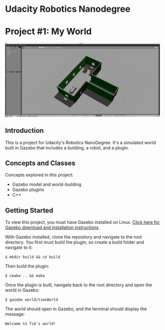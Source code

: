 # Udacity Robotics Nanodegree
# Project #1: My World

![Screenshot](./screenshot.jpg)

## Introduction
This is a project for Udacity's Robotics NanoDegree. It's a simulated world built in Gazebo that includes a building, a robot, and a plugin.

## Concepts and Classes
Concepts explored in this project:

  - Gazebo model and world-building
  - Gazebo plugins
  - C++

## Getting Started
To view this project, you must have Gazebo installed on Linux. [Click here for Gazebo download and installation instructions](http://gazebosim.org).

With Gazebo installed, clone the repository and navigate to the root directory. You first must build the plugin, so create a build folder and navigate to it:

```
$ mkdir build && cd build
```
Then build the plugin:

```
$ cmake .. && make
```
Once the plugin is built, navigate back to the root directory and open the world in Gazebo:

```
$ gazebo world/timsWorld
```

The world should open in Gazebo, and the terminal should display the message:

```
Welcome to Tim's world!
```